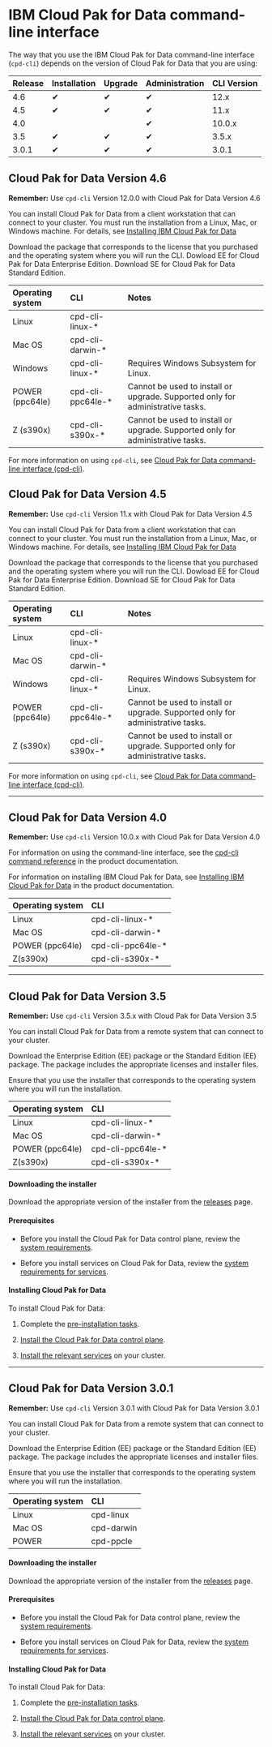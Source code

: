 # IBM Cloud Pak for Data command-line interface

The way that you use the IBM Cloud Pak for Data command-line interface (`cpd-cli`)
depends on the version of Cloud Pak for Data that you are using:


| Release   | Installation | Upgrade   | Administration | CLI Version |
| ------    | ------       | ------    | -----------    | ------      |
| 4.6       | &#10004;     | &#10004;  | &#10004;       | 12.x      |
| 4.5       | &#10004;     | &#10004;  | &#10004;       | 11.x      |
| 4.0       |              |           | &#10004;       | 10.0.x      |
| 3.5       | &#10004;     | &#10004;  | &#10004;       | 3.5.x       |
| 3.0.1     | &#10004;     | &#10004;  | &#10004;       | 3.0.1       |

## Cloud Pak for Data Version 4.6

**Remember:** Use `cpd-cli` Version 12.0.0 with Cloud Pak for Data Version 4.6

You can install Cloud Pak for Data from a client workstation that can connect to
your cluster. You must run the installation from a Linux, Mac, or Windows machine.
For details, see [Installing IBM Cloud Pak for Data](https://www.ibm.com/docs/SSQNUZ_4.6.x/cpd/install/install.html)

Download the package that corresponds to the license that you purchased and the operating system where you will run the CLI. Dowload EE for Cloud Pak for Data Enterprise Edition. Download SE for Cloud Pak for Data Standard Edition.

| Operating system | CLI               |  Notes      |           
| :--              | :--               | :--         |
| Linux            | cpd-cli-linux-*   |             |
| Mac OS           | cpd-cli-darwin-*  |             |
| Windows          | cpd-cli-linux-*   | Requires Windows Subsystem for Linux.
| POWER (ppc64le)  | cpd-cli-ppc64le-* | Cannot be used to install or upgrade. Supported only for administrative tasks. |
| Z (s390x)        | cpd-cli-s390x-*   | Cannot be used to install or upgrade. Supported only for administrative tasks. |

For more information on using `cpd-cli`, see [Cloud Pak for Data command-line interface (cpd-cli)](https://www.ibm.com/docs/SSQNUZ_4.6.x/cpd-cli/cpd-cli-intro.html).

## Cloud Pak for Data Version 4.5

**Remember:** Use `cpd-cli` Version 11.x with Cloud Pak for Data Version 4.5

You can install Cloud Pak for Data from a client workstation that can connect to
your cluster. You must run the installation from a Linux, Mac, or Windows machine.
For details, see [Installing IBM Cloud Pak for Data](https://www.ibm.com/docs/SSQNUZ_4.5.x/cpd/install/install.html)

Download the package that corresponds to the license that you purchased and the operating system where you will run the CLI. Dowload EE for Cloud Pak for Data Enterprise Edition. Download SE for Cloud Pak for Data Standard Edition.

| Operating system | CLI               |  Notes      |           
| :--              | :--               | :--         |
| Linux            | cpd-cli-linux-*   |             |
| Mac OS           | cpd-cli-darwin-*  |             |
| Windows          | cpd-cli-linux-*   | Requires Windows Subsystem for Linux.
| POWER (ppc64le)  | cpd-cli-ppc64le-* | Cannot be used to install or upgrade. Supported only for administrative tasks. |
| Z (s390x)        | cpd-cli-s390x-*   | Cannot be used to install or upgrade. Supported only for administrative tasks. |

For more information on using `cpd-cli`, see [Cloud Pak for Data command-line interface (cpd-cli)](https://www.ibm.com/docs/SSQNUZ_4.5.x/cpd-cli/cpd-cli-intro.html).


---
## Cloud Pak for Data Version 4.0

**Remember:** Use `cpd-cli` Version 10.0.x with Cloud Pak for Data Version 4.0

For information on using the command-line interface, see the [cpd-cli command reference](https://www.ibm.com/docs/SSQNUZ_4.0/cpd/admin/cpd-cli.html) in the product documentation.

For information on installing IBM Cloud Pak for Data, see [Installing IBM Cloud Pak for Data](https://www.ibm.com/docs/SSQNUZ_4.0/cpd/install/install.html) in the product documentation.

| Operating system              | CLI |
| :--                           | :--       |
| Linux                         | cpd-cli-linux-* |
| Mac OS                        | cpd-cli-darwin-* |
| POWER (ppc64le)               | cpd-cli-ppc64le-* |
| Z(s390x)                      | cpd-cli-s390x-* |


---
## Cloud Pak for Data Version 3.5


**Remember:** Use `cpd-cli` Version 3.5.x with Cloud Pak for Data Version 3.5

You can install Cloud Pak for Data from a remote system that can connect to your cluster.

Download the Enterprise Edition (EE) package or the Standard Edition (EE) package. The package includes the appropriate licenses and installer files.

Ensure that you use the installer that corresponds to the operating system where you will run the installation.

| Operating system              | CLI |
| :--                           | :--       |
| Linux                         | cpd-cli-linux-* |
| Mac OS                        | cpd-cli-darwin-* |
| POWER (ppc64le)               | cpd-cli-ppc64le-* |
| Z(s390x)                      | cpd-cli-s390x-* |



#### Downloading the installer
Download the appropriate version of the installer from the [releases](https://github.com/IBM/cpd-cli/releases) page.


#### Prerequisites

- Before you install the Cloud Pak for Data control plane, review the [system
requirements](https://www.ibm.com/docs/SSQNUZ_3.5.0/cpd/plan/rhos-reqs.html).

- Before you install services on Cloud Pak for Data, review the [system requirements
for services](https://www.ibm.com/docs/SSQNUZ_3.5.0/sys-reqs/services_prereqs.html).


#### Installing Cloud Pak for Data
To install Cloud Pak for Data:

1. Complete the [pre-installation tasks](https://www.ibm.com/docs/SSQNUZ_3.5.0/cpd/install/install.html).

1. [Install the Cloud Pak for Data control plane](https://www.ibm.com/docs/SSQNUZ_3.5.0/cpd/install/rhos-install.html).

1. [Install the relevant services](https://www.ibm.com/docs/SSQNUZ_3.5.0/svc-nav/head/services.html) on your cluster.


---
## Cloud Pak for Data Version 3.0.1

**Remember:** Use `cpd-cli` Version 3.0.1 with Cloud Pak for Data Version 3.0.1

You can install Cloud Pak for Data from a remote system that can connect to your cluster.

Download the Enterprise Edition (EE) package or the Standard Edition (EE) package. The package includes the appropriate licenses and installer files.

Ensure that you use the installer that corresponds to the operating system where you will run the installation.

| Operating system | CLI |
| :--              | :--       |
| Linux            | cpd-linux |
| Mac OS           | cpd-darwin |
| POWER            | cpd-ppcle |


#### Downloading the installer
Download the appropriate version of the installer from the [releases](https://github.com/IBM/cpd-cli/releases) page.

#### Prerequisites

- Before you install the Cloud Pak for Data control plane, review the [system
requirements](https://www.ibm.com/docs/en/cloud-paks/cp-data/3.0.1?topic=planning-system-requirements).

- Before you install services on Cloud Pak for Data, review the [system requirements
for services](https://www.ibm.com/docs/en/cloud-paks/cp-data/3.0.1?topic=requirements-system-services).


#### Installing Cloud Pak for Data
To install Cloud Pak for Data:

1. Complete the [pre-installation tasks](https://www.ibm.com/docs/en/cloud-paks/cp-data/3.0.1?topic=installing).

1. [Install the Cloud Pak for Data control plane](https://www.ibm.com/docs/en/cloud-paks/cp-data/3.0.1?topic=installing-openshift-cluster).

1. [Install the relevant services](https://www.ibm.com/docs/en/cloud-paks/cp-data/3.0.1?topic=integrations-services-in-catalog) on your cluster.  
